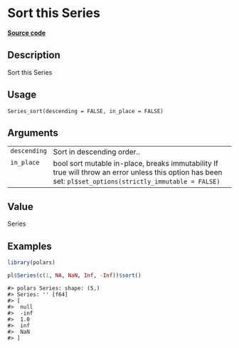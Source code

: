 
# Sort this Series

[**Source code**](https://github.com/pola-rs/r-polars/tree/53c7d964901ed4a019998e89aff8c6d44691d793/R/series__series.R#L769)

## Description

Sort this Series

## Usage

<pre><code class='language-R'>Series_sort(descending = FALSE, in_place = FALSE)
</code></pre>

## Arguments

<table>
<tr>
<td style="white-space: nowrap; font-family: monospace; vertical-align: top">
<code id="Series_sort_:_descending">descending</code>
</td>
<td>
Sort in descending order..
</td>
</tr>
<tr>
<td style="white-space: nowrap; font-family: monospace; vertical-align: top">
<code id="Series_sort_:_in_place">in_place</code>
</td>
<td>
bool sort mutable in-place, breaks immutability If true will throw an
error unless this option has been set:
<code>pl$set_options(strictly_immutable = FALSE)</code>
</td>
</tr>
</table>

## Value

Series

## Examples

``` r
library(polars)

pl$Series(c(1, NA, NaN, Inf, -Inf))$sort()
```

    #> polars Series: shape: (5,)
    #> Series: '' [f64]
    #> [
    #>  null
    #>  -inf
    #>  1.0
    #>  inf
    #>  NaN
    #> ]
